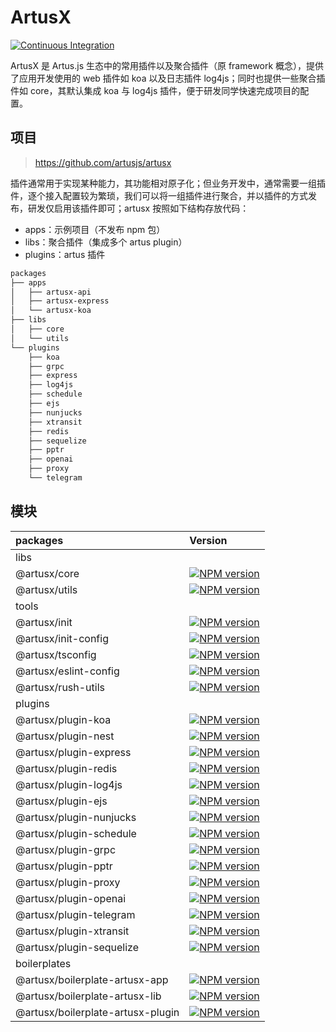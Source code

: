 # ArtusX

[![Continuous Integration](https://github.com/artusjs/artusx/actions/workflows/ci.yml/badge.svg)](https://github.com/artusjs/artusx/actions/workflows/ci.yml)

ArtusX 是 Artus.js 生态中的常用插件以及聚合插件（原 framework 概念），提供了应用开发使用的 web 插件如 koa 以及日志插件 log4js；同时也提供一些聚合插件如 core，其默认集成 koa 与 log4js 插件，便于研发同学快速完成项目的配置。

## 项目

> <https://github.com/artusjs/artusx>

插件通常用于实现某种能力，其功能相对原子化；但业务开发中，通常需要一组插件，逐个接入配置较为繁琐，我们可以将一组插件进行聚合，并以插件的方式发布，研发仅启用该插件即可；artusx 按照如下结构存放代码：

- apps：示例项目（不发布 npm 包）
- libs：聚合插件（集成多个 artus plugin）
- plugins：artus 插件

```bash
packages
├── apps
│   ├── artusx-api
│   ├── artusx-express
│   └── artusx-koa
├── libs
│   ├── core
│   └── utils
└── plugins
    ├── koa
    ├── grpc
    ├── express
    ├── log4js
    ├── schedule
    ├── ejs
    ├── nunjucks
    ├── xtransit
    ├── redis
    ├── sequelize
    ├── pptr
    ├── openai
    ├── proxy
    └── telegram
```

## 模块

| packages                          | Version                                                                                                                                                         |
| :-------------------------------- | :-------------------------------------------------------------------------------------------------------------------------------------------------------------- |
| libs                              |                                                                                                                                                                 |
| @artusx/core                      | [![NPM version](https://img.shields.io/npm/v/@artusx/core.svg?style=flat-square)](https://npmjs.org/package/@artusx/core)                                       |
| @artusx/utils                     | [![NPM version](https://img.shields.io/npm/v/@artusx/utils.svg?style=flat-square)](https://npmjs.org/package/@artusx/utils)                                     |
| tools                             |                                                                                                                                                                 |
| @artusx/init                      | [![NPM version](https://img.shields.io/npm/v/@artusx/init.svg?style=flat-square)](https://npmjs.org/package/@artusx/init)                                       |
| @artusx/init-config               | [![NPM version](https://img.shields.io/npm/v/@artusx/init-config.svg?style=flat-square)](https://npmjs.org/package/@artusx/init-config)                         |
| @artusx/tsconfig                  | [![NPM version](https://img.shields.io/npm/v/@artusx/tsconfig.svg?style=flat-square)](https://npmjs.org/package/@artusx/tsconfig)                               |
| @artusx/eslint-config             | [![NPM version](https://img.shields.io/npm/v/@artusx/eslint-config.svg?style=flat-square)](https://npmjs.org/package/@artusx/eslint-config)                     |
| @artusx/rush-utils                | [![NPM version](https://img.shields.io/npm/v/@artusx/rush-utils.svg?style=flat-square)](https://npmjs.org/package/@artusx/rush-utils)                           |
| plugins                           |                                                                                                                                                                 |
| @artusx/plugin-koa                | [![NPM version](https://img.shields.io/npm/v/@artusx/plugin-koa.svg?style=flat-square)](https://npmjs.org/package/@artusx/plugin-koa)                           |
| @artusx/plugin-nest               | [![NPM version](https://img.shields.io/npm/v/@artusx/plugin-nest.svg?style=flat-square)](https://npmjs.org/package/@artusx/plugin-nest)                         |
| @artusx/plugin-express            | [![NPM version](https://img.shields.io/npm/v/@artusx/plugin-express.svg?style=flat-square)](https://npmjs.org/package/@artusx/plugin-express)                   |
| @artusx/plugin-redis              | [![NPM version](https://img.shields.io/npm/v/@artusx/plugin-redis.svg?style=flat-square)](https://npmjs.org/package/@artusx/plugin-redis)                       |
| @artusx/plugin-log4js             | [![NPM version](https://img.shields.io/npm/v/@artusx/plugin-log4js.svg?style=flat-square)](https://npmjs.org/package/@artusx/plugin-log4js)                     |
| @artusx/plugin-ejs                | [![NPM version](https://img.shields.io/npm/v/@artusx/plugin-ejs.svg?style=flat-square)](https://npmjs.org/package/@artusx/plugin-ejs)                           |
| @artusx/plugin-nunjucks           | [![NPM version](https://img.shields.io/npm/v/@artusx/plugin-nunjucks.svg?style=flat-square)](https://npmjs.org/package/@artusx/plugin-nunjucks)                 |
| @artusx/plugin-schedule           | [![NPM version](https://img.shields.io/npm/v/@artusx/plugin-schedule.svg?style=flat-square)](https://npmjs.org/package/@artusx/plugin-schedule)                 |
| @artusx/plugin-grpc               | [![NPM version](https://img.shields.io/npm/v/@artusx/plugin-grpc.svg?style=flat-square)](https://npmjs.org/package/@artusx/plugin-grpc)                         |
| @artusx/plugin-pptr               | [![NPM version](https://img.shields.io/npm/v/@artusx/plugin-pptr.svg?style=flat-square)](https://npmjs.org/package/@artusx/plugin-pptr)                         |
| @artusx/plugin-proxy              | [![NPM version](https://img.shields.io/npm/v/@artusx/plugin-proxy.svg?style=flat-square)](https://npmjs.org/package/@artusx/plugin-proxy)                       |
| @artusx/plugin-openai             | [![NPM version](https://img.shields.io/npm/v/@artusx/plugin-openai.svg?style=flat-square)](https://npmjs.org/package/@artusx/plugin-openai)                     |
| @artusx/plugin-telegram           | [![NPM version](https://img.shields.io/npm/v/@artusx/plugin-telegram.svg?style=flat-square)](https://npmjs.org/package/@artusx/plugin-telegram)                 |
| @artusx/plugin-xtransit           | [![NPM version](https://img.shields.io/npm/v/@artusx/plugin-xtransit.svg?style=flat-square)](https://npmjs.org/package/@artusx/plugin-xtransit)                 |
| @artusx/plugin-sequelize          | [![NPM version](https://img.shields.io/npm/v/@artusx/plugin-sequelize.svg?style=flat-square)](https://npmjs.org/package/@artusx/plugin-sequelize)               |
| boilerplates                      |                                                                                                                                                                 |
| @artusx/boilerplate-artusx-app    | [![NPM version](https://img.shields.io/npm/v/@artusx/boilerplate-artusx-app?style=flat-square)](https://npmjs.org/package/@artusx/boilerplate-artusx-app)       |
| @artusx/boilerplate-artusx-lib    | [![NPM version](https://img.shields.io/npm/v/@artusx/boilerplate-artusx-lib?style=flat-square)](https://npmjs.org/package/@artusx/boilerplate-artusx-lib)       |
| @artusx/boilerplate-artusx-plugin | [![NPM version](https://img.shields.io/npm/v/@artusx/boilerplate-artusx-plugin?style=flat-square)](https://npmjs.org/package/@artusx/boilerplate-artusx-plugin) |
